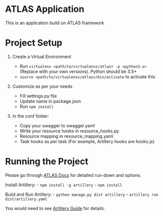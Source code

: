 ATLAS Application
=======

This is an application build on ATLAS framework


Project Setup
======

1. Create a Virtual Environment
    - Run `virtualenv <path/to/virtualenvs/atlas> -p <python3.x>`
     (Replace <variables> with your own versions). Python should be 3.5+
    - `source <path/to/virtualenvs/atlas>/bin/activate` to activate this

1. Customize as per your needs
    - Fill settings.py file
    - Update name in package.json
    - Run `npm install`

1. In the conf folder:
    - Copy your swagger to swagger.yaml
    - Write your resource hooks in resource_hooks.py
    - Resource mapping in resource_mapping.yaml
    - Task hooks as per task (For example, Artillery hooks are hooks.js)


Running the Project
========

Please go through [ATLAS Docs](https://code.jtg.tools/jtg/atlas/README.md) for detailed run-down and options.

Install Artillery:
    - `npm install -g artillery`
    - `npm install`

Build and Run Artillery:
    - `python manage.py dist artillery`
    - `artillery run dist/artillery.yaml`

You would need to see [Artillery Guide](https://code.jtg.tools/jtg/atlas/docs/artillery.md) for details.
